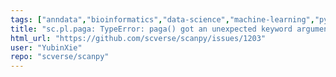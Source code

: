 ```yaml
---
tags: ["anndata","bioinformatics","data-science","machine-learning","python","scanpy","scverse","transcriptomics","visualize-data"]
title: "sc.pl.paga: TypeError: paga() got an unexpected keyword argument 'ncols'"
html_url: "https://github.com/scverse/scanpy/issues/1203"
user: "YubinXie"
repo: "scverse/scanpy"
---
```


